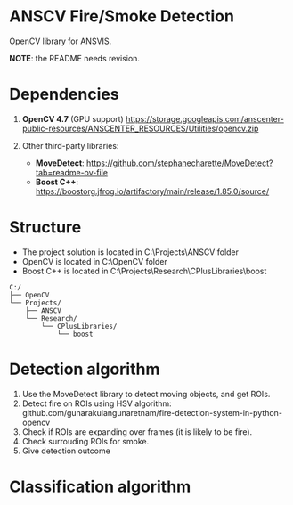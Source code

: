 # ANSCV Fire/Smoke Detection
OpenCV library for ANSVIS. 

**NOTE**: the README needs revision.

# Dependencies
1. **OpenCV 4.7** (GPU support) https://storage.googleapis.com/anscenter-public-resources/ANSCENTER_RESOURCES/Utilities/opencv.zip


2. Other third-party libraries:
   - **MoveDetect**: https://github.com/stephanecharette/MoveDetect?tab=readme-ov-file
   - **Boost C++**: https://boostorg.jfrog.io/artifactory/main/release/1.85.0/source/

# Structure

- The project solution is located in C:\Projects\ANSCV folder
- OpenCV is located in C:\OpenCV folder
- Boost C++ is located in C:\Projects\Research\CPlusLibraries\boost

```
C:/
├── OpenCV
└── Projects/
    ├── ANSCV
    └── Research/
        └── CPlusLibraries/
            └── boost
```

# Detection algorithm

1. Use the MoveDetect library to detect moving objects, and get ROIs.
2. Detect fire on ROIs using HSV algorithm: github.com/gunarakulangunaretnam/fire-detection-system-in-python-opencv
3. Check if ROIs are expanding over frames (it is likely to be fire).
4. Check surrouding ROIs for smoke.
5. Give detection outcome

# Classification algorithm